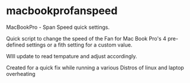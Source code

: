 # macbookprofanspeed
MacBookPro - Span Speed quick settings. 

Quick script to change the speed of the Fan for Mac Book Pro's 
4 pre-defined settings or a fith setting for a custom value. 

WIll update to read tempature and adjust accordingly. 

Created for a quick fix while running a various Distros of linux and laptop overheating 
